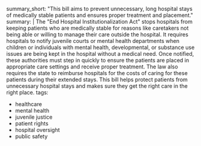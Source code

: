 summary_short: "This bill aims to prevent unnecessary, long hospital stays of medically stable patients and ensures proper treatment and placement."
summary: |
  The "End Hospital Institutionalization Act" stops hospitals from keeping patients who are medically stable for reasons like caretakers not being able or willing to manage their care outside the hospital. It requires hospitals to notify juvenile courts or mental health departments when children or individuals with mental health, developmental, or substance use issues are being kept in the hospital without a medical need. Once notified, these authorities must step in quickly to ensure the patients are placed in appropriate care settings and receive proper treatment. The law also requires the state to reimburse hospitals for the costs of caring for these patients during their extended stays. This bill helps protect patients from unnecessary hospital stays and makes sure they get the right care in the right place.
tags:
  - healthcare
  - mental health
  - juvenile justice
  - patient rights
  - hospital oversight
  - public safety
